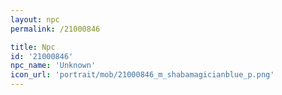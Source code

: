 ```yaml
---
layout: npc
permalink: /21000846

title: Npc
id: '21000846'
npc_name: 'Unknown'
icon_url: 'portrait/mob/21000846_m_shabamagicianblue_p.png'
---
```

